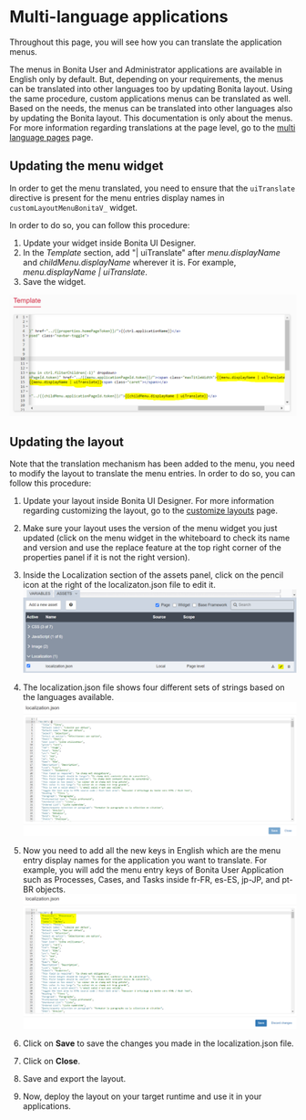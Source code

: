 # Multi-language applications

Throughout this page, you will see how you can translate the application menus.

The menus in Bonita User and Administrator applications are available in English only by default. But, depending on your requirements, the menus can be translated into other languages too by updating Bonita layout. Using the same procedure, custom applications menus can be translated as well.
Based on the needs, the menus can be translated into other languages also by updating the Bonita layout.
This documentation is only about the menus. For more information regarding translations at the page level, go to the [multi language pages](multi-language-pages.md) page.  

## Updating the menu widget
In order to get the menu translated, you need to ensure that the `uiTranslate` directive is present for the menu entries display names in `customLayoutMenuBonitaV_` widget. 
 
In order to do so, you can follow this procedure: 
 
1. Update your widget inside Bonita UI Designer.
2. In the *Template* section, add "| uiTranslate" after *menu.displayName* and *childMenu.displayName* wherever it is. For example, *menu.displayName | uiTranslate*.
3. Save the widget.

![Menu-widget](images/multi-language-applications/menu-widget.png)


## Updating the layout

Note that the translation mechanism has been added to the menu, you need to modify the layout to translate the menu entries. In order to do so, you can follow this procedure: 

1. Update your layout inside Bonita UI Designer. For more information regarding customizing the layout, go to the [customize layouts](customize-layouts.md) page.

2. Make sure your layout uses the version of the menu widget you just updated (click on the menu widget in the whiteboard to check its name and version and use the replace feature at the top right corner of the properties panel if it is not the right version).

3. Inside the Localization section of the assets panel, click on the pencil icon at the right of the localizaton.json file to edit it.
![Edit-localization](images/multi-language-applications/edit-localization.png)

4. The localization.json file shows four different sets of strings based on the languages available. 
![Localization](images/multi-language-applications/localization.png)

5. Now you need to add all the new keys in English which are the menu entry display names for the application you want to translate. For example, you will add the menu entry keys of Bonita User Application such as Processes, Cases, and Tasks inside fr-FR, es-ES, jp-JP, and pt-BR objects.
![Add-keys](images/multi-language-applications/add-keys.png)

6. Click on **Save** to save the changes you made in the localization.json file.
7. Click on **Close**.
8. Save and export the layout.
9. Now, deploy the layout on your target runtime and use it in your applications.